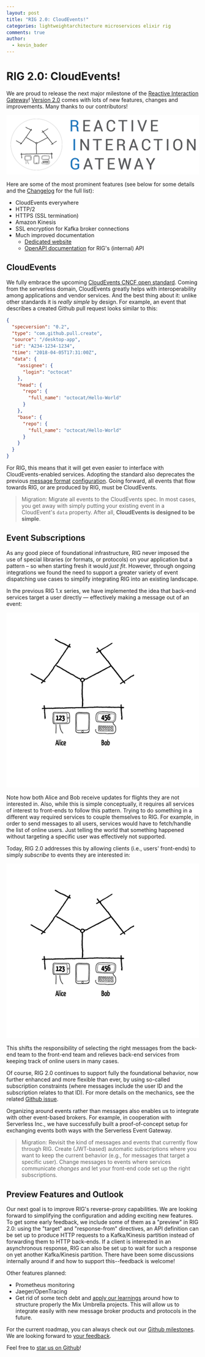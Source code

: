 ```yaml
---
layout: post
title: "RIG 2.0: CloudEvents!"
categories: lightweightarchitecture microservices elixir rig
comments: true
author:
  - kevin_bader
---
```


# RIG 2.0: CloudEvents!

We are proud to release the next major milestone of the [Reactive Interaction Gateway](https://github.com/Accenture/reactive-interaction-gateway)! [Version 2.0](https://github.com/Accenture/reactive-interaction-gateway/releases/tag/2.0.0) comes with lots of new features, changes and improvements. Many thanks to our contributors!

![The Reactive Interaction Gateway.](/img/posts/rig-2_0/logo-with-text.png)

Here are some of the most prominent features (see below for some details and the [Changelog](https://github.com/Accenture/reactive-interaction-gateway/blob/master/CHANGELOG.md) for the full list):

- CloudEvents everywhere
- HTTP/2
- HTTPS (SSL termination)
- Amazon Kinesis
- SSL encryption for Kafka broker connections
- Much improved documentation
  - [Dedicated website](https://accenture.github.io/reactive-interaction-gateway)
  - [OpenAPI documentation](https://github.com/Accenture/reactive-interaction-gateway#api-documentation) for RIG's (internal) API

## CloudEvents

We fully embrace the upcoming [CloudEvents CNCF open standard](https://cloudevents.io/). Coming from the serverless domain, CloudEvents greatly helps with interoperability among applications and vendor services. And the best thing about it: unlike other standards it is _really simple_ by design. For example, an event that describes a created Github pull request looks similar to this:

```json
{
  "specversion": "0.2",
  "type": "com.github.pull.create",
  "source": "/desktop-app",
  "id": "A234-1234-1234",
  "time": "2018-04-05T17:31:00Z",
  "data": {
    "assignee": {
      "login": "octocat"
    },
    "head": {
      "repo": {
        "full_name": "octocat/Hello-World"
      }
    },
    "base": {
      "repo": {
        "full_name": "octocat/Hello-World"
      }
    }
  }
}
```

For RIG, this means that it will get even easier to interface with CloudEvents-enabled services. Adopting the standard also deprecates the previous [message format](https://github.com/Accenture/reactive-interaction-gateway/blob/1.1.0/doc/configuration.md#consuming-events) [configuration](https://github.com/Accenture/reactive-interaction-gateway/blob/1.1.0/config/config.exs#L77). Going forward, all events that flow towards RIG, or are produced by RIG, must be CloudEvents.

> Migration: Migrate all events to the CloudEvents spec. In most cases, you get away with simply putting your existing event in a CloudEvent's `data` property. After all, **CloudEvents is designed to be simple**.

## Event Subscriptions

As any good piece of foundational infrastructure, RIG never imposed the use of special libraries (or formats, or protocols) on your application but a pattern – so when starting fresh it would _just fit_. However, through ongoing integrations we found the need to support a greater variety of event dispatching use cases to simplify integrating RIG into an existing landscape.

In the previous RIG 1.x series, we have implemented the idea that back-end services target a user directly — effectively making a message out of an event:

![Events as messages.](/img/posts/rig-2_0/events_1.x_512x464.gif)

Note how both Alice and Bob receive updates for flights they are not interested in. Also, while this is simple conceptually, it requires all services of interest to front-ends to follow this pattern. Trying to do something in a different way required services to couple themselves to RIG. For example, in order to send messages to all users, services would have to fetch/handle the list of online users. Just telling the world that something happened without targeting a specific user was effectively not supported.

Today, RIG 2.0 addresses this by allowing clients (i.e., users' front-ends) to simply _subscribe_ to events they are interested in:

![Events as events.](/img/posts/rig-2_0/events_2.0_512x464.gif)

This shifts the responsibility of selecting the right messages from the back-end team to the front-end team and relieves back-end services from keeping track of online users in many cases.

Of course, RIG 2.0 continues to support fully the foundational behavior, now further enhanced and more flexible than ever, by using so-called subscription constraints (where messages include the user ID and the subscription relates to that ID). For more details on the mechanics, see the related [Github issue](https://github.com/Accenture/reactive-interaction-gateway/issues/90).

Organizing around events rather than messages also enables us to integrate with other event-based brokers. For example, in cooperation with Serverless Inc., we have successfully built a proof-of-concept setup for exchanging events both ways with the Serverless Event Gateway.

> Migration: Revisit the kind of messages and events that currently flow through RIG. Create (JWT-based) automatic subscriptions where you want to keep the current behavior (e.g., for messages that target a specific user). Change messages to events where services communicate _changes_ and let your front-end code set up the right subscriptions.

## Preview Features and Outlook

Our next goal is to improve RIG's reverse-proxy capabilities. We are looking forward to simplifying the configuration and adding exciting new features. To get some early feedback, we include some of them as a "preview" in RIG 2.0: using the "target" and "response-from" directives, an API definition can be set up to produce HTTP requests to a Kafka/Kinesis partition instead of forwarding them to HTTP back-ends. If a client is interested in an asynchronous response, RIG can also be set up to wait for such a response on yet another Kafka/Kinesis partition. There have been some discussions internally around if and how to support this--feedback is welcome!

Other features planned:

- Prometheus monitoring
- Jaeger/OpenTracing
- Get rid of some tech debt and [apply our learnings](https://github.com/Accenture/reactive-interaction-gateway/issues/102) around how to structure properly the Mix Umbrella projects. This will allow us to integrate easily with new message broker products and protocols in the future.

For the current roadmap, you can always check out our [Github milestones](https://github.com/Accenture/reactive-interaction-gateway/milestones?direction=asc&sort=title&state=open). We are looking forward to [your feedback](https://github.com/Accenture/reactive-interaction-gateway/issues).

Feel free to [star us on Github](https://github.com/Accenture/reactive-interaction-gateway)!
